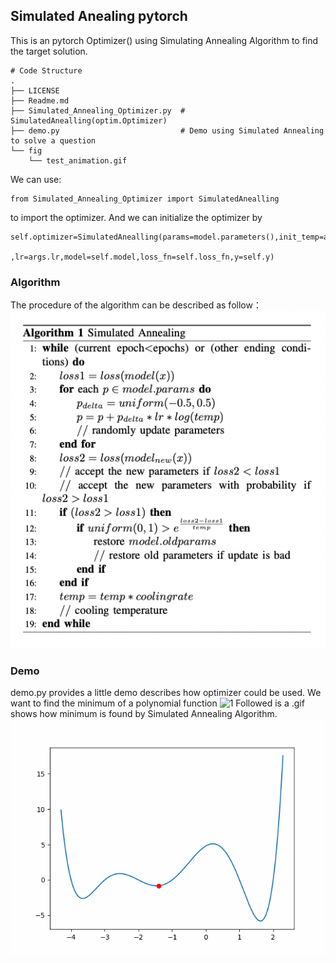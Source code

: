 ## Simulated Anealing pytorch
This is an pytorch Optimizer() using Simulating Annealing Algorithm to find the target solution.

```linux
# Code Structure
.
├── LICENSE
├── Readme.md
├── Simulated_Annealing_Optimizer.py  # SimulatedAnealling(optim.Optimizer)
├── demo.py                           # Demo using Simulated Annealing to solve a question
└── fig 
    └── test_animation.gif
```
We can use:
```python3
from Simulated_Annealing_Optimizer import SimulatedAnealling
```
to import the optimizer.
And we can initialize the optimizer by
```python3
self.optimizer=SimulatedAnealling(params=model.parameters(),init_temp=args.init_temp,cooling=args.cooling
                                          ,lr=args.lr,model=self.model,loss_fn=self.loss_fn,y=self.y)
```
### Algorithm
The procedure of the algorithm can be described as follow：
![image](./fig/Algorithm.png)
### Demo
demo.py provides a little demo describes how optimizer could be used. We want to find the minimum of a polynomial function 
![1](http://latex.codecogs.com/svg.latex?\\f(x)=\frac{1}{10}(x-2)(x-1)(x+1)(x+2)(x+3)(x+4)) Followed is a .gif shows how minimum is found by Simulated Annealing Algorithm. 
![image](./fig/test_animation.gif)
